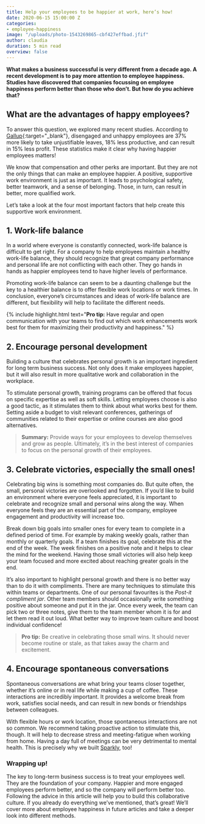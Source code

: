 ```yaml
---
title: Help your employees to be happier at work, here’s how!
date: 2020-06-15 15:00:00 Z
categories:
- employee-happiness
image: "/uploads/photo-1543269865-cbf427effbad.jfif"
author: claudia
duration: 5 min read
overview: false
---
```


**What makes a business successful is very different from a decade ago. A recent development is to pay more attention to employee happiness. Studies have discovered that companies focussing on employee happiness perform better than those who don’t. But how do you achieve that?**

<!--more-->

## What are the advantages of happy employees?  

To answer this question, we explored many recent studies. According to [Gallup](https://dynamicsignal.com/2017/04/21/employee-productivity-statistics-every-stat-need-know/){:target="_blank"}, disengaged and unhappy employees are 37% more likely to take unjustifiable leaves, 18% less productive, and can result in 15% less profit. These statistics make it clear why having happier employees matters! 

We know that compensation and other perks are important. But they are not the only things that can make an employee happier. A positive, supportive work environment is just as important. It leads to psychological safety, better teamwork, and a sense of belonging. Those, in turn, can result in better, more qualified work.

Let’s take a look at the four most important factors that help create this supportive work environment.

## 1. Work-life balance  

In a world where everyone is constantly connected, work-life balance is difficult to get right. For a company to help employees maintain a healthy work-life balance, they should recognize that great company performance and personal life are not conflicting with each other. They go hands in hands as happier employees tend to have higher levels of performance. 

Promoting work-life balance can seem to be a daunting challenge but the key to a healthier balance is to offer flexible work locations or work times. In conclusion, everyone’s circumstances and ideas of work-life balance are different, but flexibility will help to facilitate the different needs. 

{% include highlight.html text="**Pro tip:** Have regular and open communication with your teams to find out which work enhancements work best for them for maximizing their productivity and happiness." %}

## 2. Encourage personal development  

Building a culture that celebrates personal growth is an important ingredient for long term business success. Not only does it make employees happier, but it will also result in more qualitative work and collaboration in the workplace. 

To stimulate personal growth, training programs can be offered that focus on specific expertise as well as soft skills. Letting employees choose is also a good tactic, as it stimulates them to think about what works best for them. Setting aside a budget to visit relevant conferences, gatherings of communities related to their expertise or online courses are also good alternatives.

> **Summary:** Provide ways for your employees to develop themselves and grow as people. Ultimately, it’s in the best interest of companies to focus on the personal growth of their employees.

## 3. Celebrate victories, especially the small ones!  

Celebrating big wins is something most companies do. But quite often, the small, personal victories are overlooked and forgotten. If you’d like to build an environment where everyone feels appreciated, it is important to celebrate and recognize small and personal wins along the way. When everyone feels they are an essential part of the company, employee engagement and productivity will increase too.

Break down big goals into smaller ones for every team to complete in a defined period of time. For example by making weekly goals, rather than monthly or quarterly goals. If a team finishes its goal, celebrate this at the end of the week. The week finishes on a positive note and it helps to clear the mind for the weekend. Having those small victories will also help keep your team focused and more excited about reaching greater goals in the end. 

It’s also important to highlight personal growth and there is no better way than to do it with compliments. There are many techniques to stimulate this within teams or departments. One of our personal favourites is the *Post-it compliment jar*. Other team members should occasionally write something positive about someone and put it in the jar. Once every week, the team can pick two or three notes, give them to the team member whom it is for and let them read it out loud. What better way to improve team culture and boost individual confidence!

> **Pro tip:** Be creative in celebrating those small wins. It should never become routine or stale, as that takes away the charm and excitement.

## 4. Encourage spontaneous conversations  

Spontaneous conversations are what bring your teams closer together, whether it’s online or in real life while making a cup of coffee. These interactions are incredibly important. It provides a welcome break from work, satisfies social needs, and can result in new bonds or friendships between colleagues.

With flexible hours or work location, those spontaneous interactions are not so common. We recommend taking proactive action to stimulate this, though. It will help to decrease stress and meeting-fatigue when working from home. Having a day full of meetings can be very detrimental to mental health. This is precisely why we built [Sparkly](https://sparklybot.com), too!

### Wrapping up!

The key to long-term business success is to treat your employees well. They are the foundation of your company. Happier and more engaged employees perform better, and so the company will perform better too. Following the advice in this article will help you to build this collaborative culture. If you already do everything we’ve mentioned, that’s great! We’ll cover more about employee happiness in future articles and take a deeper look into different methods.